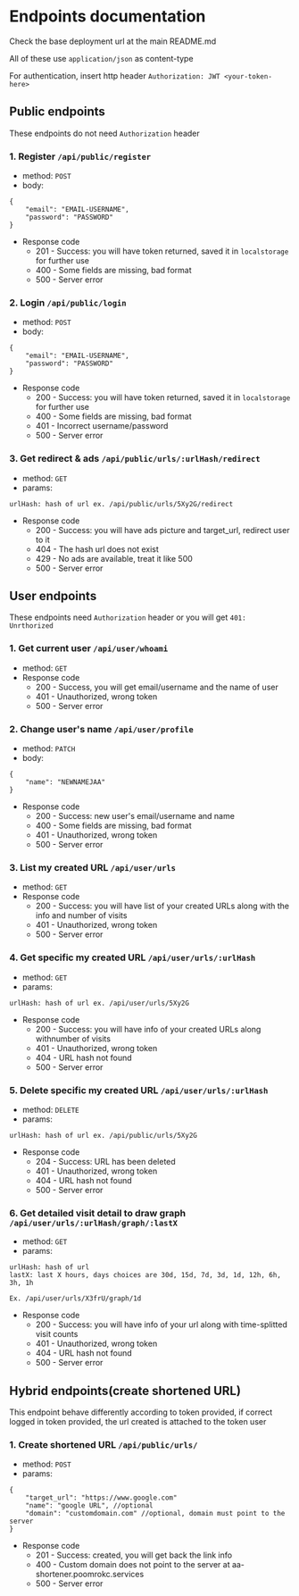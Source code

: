 # Endpoints documentation

Check the base deployment url at the main README.md

All of these use `application/json` as content-type

For authentication, insert http header
`Authorization: JWT <your-token-here>`

## Public endpoints
These endpoints do not need `Authorization` header

### 1. Register `/api/public/register`
- method: `POST`
- body:
```
{
    "email": "EMAIL-USERNAME",
    "password": "PASSWORD"
}
```
- Response code 
  - 201 - Success: you will have token returned, saved it in `localstorage` for further use
  - 400 - Some fields are missing, bad format
  - 500 - Server error

### 2. Login `/api/public/login`
- method: `POST`
- body:
```
{
    "email": "EMAIL-USERNAME",
    "password": "PASSWORD"
}
```
- Response code 
  - 200 - Success: you will have token returned, saved it in `localstorage` for further use
  - 400 - Some fields are missing, bad format
  - 401 - Incorrect username/password
  - 500 - Server error

### 3. Get redirect & ads `/api/public/urls/:urlHash/redirect`
- method: `GET`
- params:
```
urlHash: hash of url ex. /api/public/urls/5Xy2G/redirect
```
- Response code 
  - 200 - Success: you will have ads picture and target_url, redirect user to it
  - 404 - The hash url does not exist
  - 429 - No ads are available, treat it like 500
  - 500 - Server error

## User endpoints
These endpoints need `Authorization` header or you will get `401: Unrthorized`

### 1. Get current user `/api/user/whoami`
- method: `GET`
- Response code 
  - 200 - Success, you will get email/username and the name of user
  - 401 - Unauthorized, wrong token
  - 500 - Server error

### 2. Change user's name `/api/user/profile`
- method: `PATCH`
- body:
```
{
    "name": "NEWNAMEJAA"
}
```
- Response code 
  - 200 - Success: new user's email/username and name
  - 400 - Some fields are missing, bad format
  - 401 - Unauthorized, wrong token
  - 500 - Server error

### 3. List my created URL `/api/user/urls`
- method: `GET`
- Response code 
  - 200 - Success: you will have list of your created URLs along with the info and number of visits
  - 401 - Unauthorized, wrong token
  - 500 - Server error

### 4. Get specific my created URL `/api/user/urls/:urlHash`
- method: `GET`
- params:
```
urlHash: hash of url ex. /api/user/urls/5Xy2G
```
- Response code 
  - 200 - Success: you will have info of your created URLs along withnumber of visits
  - 401 - Unauthorized, wrong token
  - 404 - URL hash not found
  - 500 - Server error

### 5. Delete specific my created URL `/api/user/urls/:urlHash`
- method: `DELETE`
- params:
```
urlHash: hash of url ex. /api/public/urls/5Xy2G
```
- Response code 
  - 204 - Success: URL has been deleted
  - 401 - Unauthorized, wrong token
  - 404 - URL hash not found
  - 500 - Server error

### 6. Get detailed visit detail to draw graph `/api/user/urls/:urlHash/graph/:lastX`
- method: `GET`
- params:
```
urlHash: hash of url
lastX: last X hours, days choices are 30d, 15d, 7d, 3d, 1d, 12h, 6h, 3h, 1h

Ex. /api/user/urls/X3frU/graph/1d
```
- Response code 
  - 200 - Success: you will have info of your url along with time-splitted visit counts
  - 401 - Unauthorized, wrong token
  - 404 - URL hash not found
  - 500 - Server error

## Hybrid endpoints(create shortened URL)
This endpoint behave differently according to token provided, if correct logged in token provided, the url created is attached to the token user

### 1. Create shortened URL `/api/public/urls/`
- method: `POST`
- params:
```
{
    "target_url": "https://www.google.com"
    "name": "google URL", //optional
    "domain": "customdomain.com" //optional, domain must point to the server
}
```
- Response code 
  - 201 - Success: created, you will get back the link info
  - 400 - Custom domain does not point to the server at aa-shortener.poomrokc.services
  - 500 - Server error